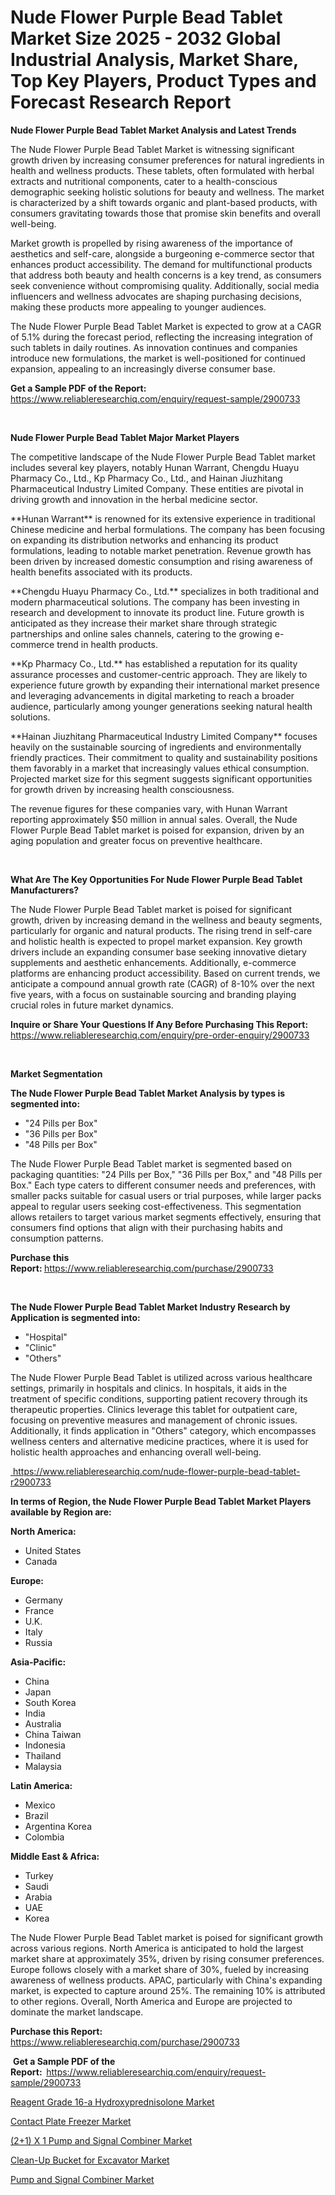 <p><h1>Nude Flower Purple Bead Tablet Market Size 2025 - 2032 Global Industrial Analysis, Market Share, Top Key Players, Product Types and Forecast Research Report</h1></p><p><strong>Nude Flower Purple Bead Tablet Market Analysis and Latest Trends</strong></p>
<p><p>The Nude Flower Purple Bead Tablet Market is witnessing significant growth driven by increasing consumer preferences for natural ingredients in health and wellness products. These tablets, often formulated with herbal extracts and nutritional components, cater to a health-conscious demographic seeking holistic solutions for beauty and wellness. The market is characterized by a shift towards organic and plant-based products, with consumers gravitating towards those that promise skin benefits and overall well-being.</p><p>Market growth is propelled by rising awareness of the importance of aesthetics and self-care, alongside a burgeoning e-commerce sector that enhances product accessibility. The demand for multifunctional products that address both beauty and health concerns is a key trend, as consumers seek convenience without compromising quality. Additionally, social media influencers and wellness advocates are shaping purchasing decisions, making these products more appealing to younger audiences.</p><p>The Nude Flower Purple Bead Tablet Market is expected to grow at a CAGR of 5.1% during the forecast period, reflecting the increasing integration of such tablets in daily routines. As innovation continues and companies introduce new formulations, the market is well-positioned for continued expansion, appealing to an increasingly diverse consumer base.</p></p>
<p><strong>Get a Sample PDF of the Report:&nbsp;</strong> <a href="https://www.reliableresearchiq.com/enquiry/request-sample/2900733?utm_campaign=1842&utm_medium=2&utm_source=Github&utm_content=ia&utm_term=16032025&utm_id=nude-flower-purple-bead-tablet">https://www.reliableresearchiq.com/enquiry/request-sample/2900733</a></p>
<p>&nbsp;</p>
<p><strong>Nude Flower Purple Bead Tablet Major Market Players</strong></p>
<p><p>The competitive landscape of the Nude Flower Purple Bead Tablet market includes several key players, notably Hunan Warrant, Chengdu Huayu Pharmacy Co., Ltd., Kp Pharmacy Co., Ltd., and Hainan Jiuzhitang Pharmaceutical Industry Limited Company. These entities are pivotal in driving growth and innovation in the herbal medicine sector.</p><p>**Hunan Warrant** is renowned for its extensive experience in traditional Chinese medicine and herbal formulations. The company has been focusing on expanding its distribution networks and enhancing its product formulations, leading to notable market penetration. Revenue growth has been driven by increased domestic consumption and rising awareness of health benefits associated with its products.</p><p>**Chengdu Huayu Pharmacy Co., Ltd.** specializes in both traditional and modern pharmaceutical solutions. The company has been investing in research and development to innovate its product line. Future growth is anticipated as they increase their market share through strategic partnerships and online sales channels, catering to the growing e-commerce trend in health products.</p><p>**Kp Pharmacy Co., Ltd.** has established a reputation for its quality assurance processes and customer-centric approach. They are likely to experience future growth by expanding their international market presence and leveraging advancements in digital marketing to reach a broader audience, particularly among younger generations seeking natural health solutions.</p><p>**Hainan Jiuzhitang Pharmaceutical Industry Limited Company** focuses heavily on the sustainable sourcing of ingredients and environmentally friendly practices. Their commitment to quality and sustainability positions them favorably in a market that increasingly values ethical consumption. Projected market size for this segment suggests significant opportunities for growth driven by increasing health consciousness.</p><p>The revenue figures for these companies vary, with Hunan Warrant reporting approximately $50 million in annual sales. Overall, the Nude Flower Purple Bead Tablet market is poised for expansion, driven by an aging population and greater focus on preventive healthcare.</p></p>
<p>&nbsp;</p>
<p><strong>What Are The Key Opportunities For Nude Flower Purple Bead Tablet Manufacturers?</strong></p>
<p><p>The Nude Flower Purple Bead Tablet market is poised for significant growth, driven by increasing demand in the wellness and beauty segments, particularly for organic and natural products. The rising trend in self-care and holistic health is expected to propel market expansion. Key growth drivers include an expanding consumer base seeking innovative dietary supplements and aesthetic enhancements. Additionally, e-commerce platforms are enhancing product accessibility. Based on current trends, we anticipate a compound annual growth rate (CAGR) of 8-10% over the next five years, with a focus on sustainable sourcing and branding playing crucial roles in future market dynamics.</p></p>
<p><strong>Inquire or Share Your Questions If Any Before Purchasing This Report:</strong> <a href="https://www.reliableresearchiq.com/enquiry/pre-order-enquiry/2900733?utm_campaign=1842&utm_medium=2&utm_source=Github&utm_content=ia&utm_term=16032025&utm_id=nude-flower-purple-bead-tablet">https://www.reliableresearchiq.com/enquiry/pre-order-enquiry/2900733</a></p>
<p>&nbsp;</p>
<p><strong>Market Segmentation</strong></p>
<p><strong>The Nude Flower Purple Bead Tablet Market Analysis by types is segmented into:</strong></p>
<p><ul><li>"24 Pills per Box"</li><li>"36 Pills per Box"</li><li>"48 Pills per Box"</li></ul></p>
<p><p>The Nude Flower Purple Bead Tablet market is segmented based on packaging quantities: "24 Pills per Box," "36 Pills per Box," and "48 Pills per Box." Each type caters to different consumer needs and preferences, with smaller packs suitable for casual users or trial purposes, while larger packs appeal to regular users seeking cost-effectiveness. This segmentation allows retailers to target various market segments effectively, ensuring that consumers find options that align with their purchasing habits and consumption patterns.</p></p>
<p><strong>Purchase this Report:&nbsp;</strong><a href="https://www.reliableresearchiq.com/purchase/2900733?utm_campaign=1842&utm_medium=2&utm_source=Github&utm_content=ia&utm_term=16032025&utm_id=nude-flower-purple-bead-tablet">https://www.reliableresearchiq.com/purchase/2900733</a></p>
<p>&nbsp;</p>
<p><strong>The Nude Flower Purple Bead Tablet Market Industry Research by Application is segmented into:</strong></p>
<p><ul><li>"Hospital"</li><li>"Clinic"</li><li>"Others"</li></ul></p>
<p><p>The Nude Flower Purple Bead Tablet is utilized across various healthcare settings, primarily in hospitals and clinics. In hospitals, it aids in the treatment of specific conditions, supporting patient recovery through its therapeutic properties. Clinics leverage this tablet for outpatient care, focusing on preventive measures and management of chronic issues. Additionally, it finds application in "Others" category, which encompasses wellness centers and alternative medicine practices, where it is used for holistic health approaches and enhancing overall well-being.</p></p>
<p><a href="https://www.reliableresearchiq.com/nude-flower-purple-bead-tablet-r2900733?utm_campaign=1842&utm_medium=2&utm_source=Github&utm_content=ia&utm_term=16032025&utm_id=nude-flower-purple-bead-tablet">&nbsp;https://www.reliableresearchiq.com/nude-flower-purple-bead-tablet-r2900733</a></p>
<p><strong>In terms of Region, the Nude Flower Purple Bead Tablet Market Players available by Region are:</strong></p>
<p>
    <p> <strong> North America: </strong>
        <ul>
            <li>United States</li>
            <li>Canada</li>
        </ul>
        </p> 
    <p> <strong> Europe: </strong>
        <ul>
            <li>Germany</li>
            <li>France</li>
            <li>U.K.</li>
            <li>Italy</li>
            <li>Russia</li>
        </ul>
        </p> 
    <p> <strong> Asia-Pacific: </strong>
        <ul>
            <li>China</li>
            <li>Japan</li>
            <li>South Korea</li>
            <li>India</li>
            <li>Australia</li>
            <li>China Taiwan</li>
            <li>Indonesia</li>
            <li>Thailand</li>
            <li>Malaysia</li>
        </ul>
        </p> 
    <p> <strong> Latin America: </strong>
        <ul>
            <li>Mexico</li>
            <li>Brazil</li>
            <li>Argentina Korea</li>
            <li>Colombia</li>
        </ul>
        </p> 
    <p> <strong> Middle East & Africa: </strong>
        <ul>
            <li>Turkey</li>
            <li>Saudi</li>
            <li>Arabia</li>
            <li>UAE</li>
            <li>Korea</li>
        </ul>
    </p>
    </p>
<p><p>The Nude Flower Purple Bead Tablet market is poised for significant growth across various regions. North America is anticipated to hold the largest market share at approximately 35%, driven by rising consumer preferences. Europe follows closely with a market share of 30%, fueled by increasing awareness of wellness products. APAC, particularly with China's expanding market, is expected to capture around 25%. The remaining 10% is attributed to other regions. Overall, North America and Europe are projected to dominate the market landscape.</p></p>
<p><strong>Purchase this Report: </strong><a href="https://www.reliableresearchiq.com/purchase/2900733?utm_campaign=1842&utm_medium=2&utm_source=Github&utm_content=ia&utm_term=16032025&utm_id=nude-flower-purple-bead-tablet">https://www.reliableresearchiq.com/purchase/2900733</a></p>
<p>&nbsp;<strong>Get a Sample PDF of the Report:&nbsp;&nbsp;</strong><a href="https://www.reliableresearchiq.com/enquiry/request-sample/2900733?utm_campaign=1842&utm_medium=2&utm_source=Github&utm_content=ia&utm_term=16032025&utm_id=nude-flower-purple-bead-tablet">https://www.reliableresearchiq.com/enquiry/request-sample/2900733</a></p>
<p><strong></strong></p>
<p><p><a href="https://github.com/mronmizoe/Market-Research-Report-List-1/blob/main/reagent-grade-16-a-hydroxyprednisolone-market.md?utm_campaign=1842&utm_medium=2&utm_source=Github&utm_content=ia&utm_term=16032025&utm_id=nude-flower-purple-bead-tablet">Reagent Grade 16-a Hydroxyprednisolone Market</a></p><p><a href="https://github.com/heinslakey2x/Market-Research-Report-List-1/blob/main/contact-plate-freezer-market.md?utm_campaign=1842&utm_medium=2&utm_source=Github&utm_content=ia&utm_term=16032025&utm_id=nude-flower-purple-bead-tablet">Contact Plate Freezer Market</a></p><p><a href="https://github.com/makzzochil/Market-Research-Report-List-1/blob/main/21-x-1-pump-and-signal-combiner-market.md?utm_campaign=1842&utm_medium=2&utm_source=Github&utm_content=ia&utm_term=16032025&utm_id=nude-flower-purple-bead-tablet">(2+1) X 1 Pump and Signal Combiner Market</a></p><p><a href="https://github.com/hayasiorover/Market-Research-Report-List-1/blob/main/clean-up-bucket-for-excavator-market.md?utm_campaign=1842&utm_medium=2&utm_source=Github&utm_content=ia&utm_term=16032025&utm_id=nude-flower-purple-bead-tablet">Clean-Up Bucket for Excavator Market</a></p><p><a href="https://github.com/gitfwelday/Market-Research-Report-List-1/blob/main/pump-and-signal-combiner-market.md?utm_campaign=1842&utm_medium=2&utm_source=Github&utm_content=ia&utm_term=16032025&utm_id=nude-flower-purple-bead-tablet">Pump and Signal Combiner Market</a></p></p>